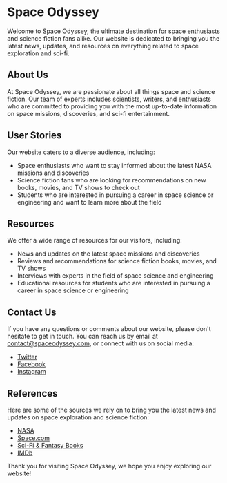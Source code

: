 <!--font:Open Sans-->

# Space Odyssey

Welcome to Space Odyssey, the ultimate destination for space enthusiasts and science fiction fans alike. Our website is dedicated to bringing you the latest news, updates, and resources on everything related to space exploration and sci-fi.

## About Us

At Space Odyssey, we are passionate about all things space and science fiction. Our team of experts includes scientists, writers, and enthusiasts who are committed to providing you with the most up-to-date information on space missions, discoveries, and sci-fi entertainment.

## User Stories

Our website caters to a diverse audience, including:

- Space enthusiasts who want to stay informed about the latest NASA missions and discoveries
- Science fiction fans who are looking for recommendations on new books, movies, and TV shows to check out
- Students who are interested in pursuing a career in space science or engineering and want to learn more about the field

## Resources

We offer a wide range of resources for our visitors, including:

- News and updates on the latest space missions and discoveries
- Reviews and recommendations for science fiction books, movies, and TV shows
- Interviews with experts in the field of space science and engineering
- Educational resources for students who are interested in pursuing a career in space science or engineering

## Contact Us

If you have any questions or comments about our website, please don't hesitate to get in touch. You can reach us by email at [contact@spaceodyssey.com](#contact), or connect with us on social media:

- [Twitter](#twitter)
- [Facebook](#facebook)
- [Instagram](#instagram)

## References

Here are some of the sources we rely on to bring you the latest news and updates on space exploration and science fiction:

- [NASA](#nasa)
- [Space.com](#spacecom)
- [Sci-Fi & Fantasy Books](#scifibooks)
- [IMDb](#imdb) 

Thank you for visiting Space Odyssey, we hope you enjoy exploring our website!

<!--

Write me content for website with wallpaper which alt text is:

"A stylized depiction of a spacecraft in orbit around a distant planet or moon, with dramatic lighting and shadows."

The name/title of the page should not be 1:1 copy of the alt text but rather a real content of the website which is using this wallpaper.

- Use markdown format 
- Start with heading
- Heading should be short and concise
- The content should look like a real website 
- The website should not be about the wallpaper, wallpaper is just a related background
- Heading should be contain work "wallpaper" or "background"
- Include real sections like references, contact, user stories, etc. use things relevant to the page purpose.
- Feel free to use structure like headings, bullets, numbering, blockquotes, paragraphs, horizontal lines, etc.
- You can use formatting like bold or _italic_
- You can include UTF-8 emojis
- Links should be only #hash anchors (and you can refer to the document itself)
- Do not include images


---


# Space Odyssey Wallpaper

Welcome to Space Odyssey, your one-stop-shop for all things related to space exploration and science fiction. Our website is dedicated to providing you with the latest news, updates, and resources on everything from NASA missions to sci-fi movies.

## About Us

At Space Odyssey, we are passionate about all things related to space. Our team of experts includes scientists, writers, and enthusiasts who are dedicated to bringing you the most up-to-date information on space exploration and science fiction.

## User Stories

Our website is designed for anyone who shares our passion for space and science fiction. Whether you're a casual fan or a serious enthusiast, you'll find something to enjoy on our site. Here are some examples of the types of users who might visit our site:

- Space enthusiasts who want to stay up-to-date on the latest NASA missions and discoveries
- Science fiction fans who are looking for recommendations on new books, movies, and TV shows to check out
- Students who are interested in pursuing a career in space science or engineering and want to learn more about the field

## Resources

We offer a wide range of resources for our visitors, including:

- News and updates on the latest space missions and discoveries
- Reviews and recommendations for science fiction books, movies, and TV shows
- Interviews with experts in the field of space science and engineering
- Educational resources for students who are interested in pursuing a career in space science or engineering

## Contact Us

If you have any questions or comments about our website, please don't hesitate to get in touch. You can reach us by email at [contact@spaceodyssey.com](#contact), or connect with us on social media:

- [Twitter](#twitter)
- [Facebook](#facebook)
- [Instagram](#instagram)

## References

Here are some of the sources we rely on to bring you the latest news and updates on space exploration and science fiction:

- [NASA](#nasa)
- [Space.com](#spacecom)
- [Sci-Fi & Fantasy Books](#scifibooks)
- [IMDb](#imdb) 

Thank you for visiting Space Odyssey, we hope you enjoy our website!


---


Heading should not include word "wallpaper". The website should not be about the wallpaper itself, wallpaper is just a related background, rewrite whole content.


---


# Space Odyssey: Your Ultimate Destination for Space and Science Fiction

Welcome to Space Odyssey, the ultimate destination for space enthusiasts and science fiction fans alike. Our website is dedicated to bringing you the latest news, updates, and resources on everything related to space exploration and sci-fi.

## About Us

At Space Odyssey, we are passionate about all things space and science fiction. Our team of experts includes scientists, writers, and enthusiasts who are committed to providing you with the most up-to-date information on space missions, discoveries, and sci-fi entertainment.

## User Stories

Our website caters to a diverse audience, including:

- Space enthusiasts who want to stay informed about the latest NASA missions and discoveries
- Science fiction fans who are looking for recommendations on new books, movies, and TV shows to check out
- Students who are interested in pursuing a career in space science or engineering and want to learn more about the field

## Resources

We offer a wide range of resources for our visitors, including:

- News and updates on the latest space missions and discoveries
- Reviews and recommendations for science fiction books, movies, and TV shows
- Interviews with experts in the field of space science and engineering
- Educational resources for students who are interested in pursuing a career in space science or engineering

## Contact Us

If you have any questions or comments about our website, please don't hesitate to get in touch. You can reach us by email at [contact@spaceodyssey.com](#contact), or connect with us on social media:

- [Twitter](#twitter)
- [Facebook](#facebook)
- [Instagram](#instagram)

## References

Here are some of the sources we rely on to bring you the latest news and updates on space exploration and science fiction:

- [NASA](#nasa)
- [Space.com](#spacecom)
- [Sci-Fi & Fantasy Books](#scifibooks)
- [IMDb](#imdb) 

Thank you for visiting Space Odyssey, we hope you enjoy exploring our website!

-->
